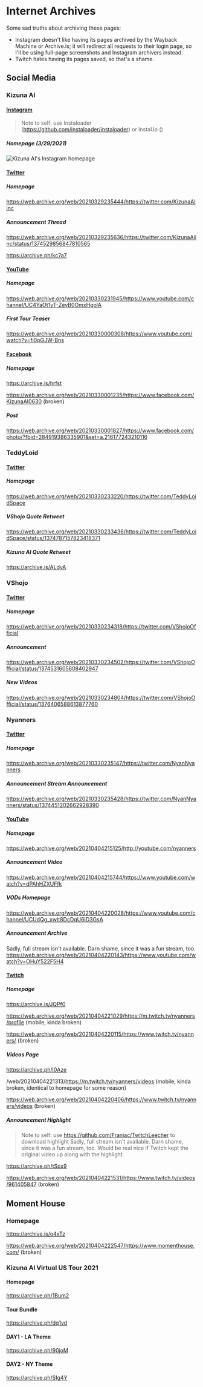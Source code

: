 # Internet Archives

Some sad truths about archiving these pages:
* Instagram doesn't like having its pages archived by the Wayback Machine or Archive.is; it will 
  redirect all requests to their login page, so I'll be using full-page screenshots and Instagram
  archivers instead.
* Twitch hates having its pages saved, so that's a shame. 

## Social Media

### Kizuna AI

#### [Instagram](https://www.instagram.com/a.i.channel_official/)
<!-- [Left Image](https://user-images.githubusercontent.com/25624882/112911473-8176c880-90c3-11eb-8885-cd338d1511cd.png) -->
> Note to self: use Instaloader (https://github.com/instaloader/instaloader) or InstaUp ()

##### Homepage (3/29/2021)
![Kizuna AI's Instagram homepage](https://user-images.githubusercontent.com/25624882/112913530-d0266180-90c7-11eb-950c-a1dfd2aff002.png)

#### [Twitter](https://twitter.com/KizunaAIinc/)

##### Homepage
https://web.archive.org/web/20210329235444/https://twitter.com/KizunaAIinc

##### Announcement Thread
https://web.archive.org/web/20210329235636/https://twitter.com/KizunaAIinc/status/1374529856847810565

https://archive.ph/kc7a7

#### [YouTube](https://www.youtube.com/channel/UC4YaOt1yT-ZeyB0OmxHgolA)

##### Homepage
https://web.archive.org/web/20210330231945/https://www.youtube.com/channel/UC4YaOt1yT-ZeyB0OmxHgolA

##### First Tour Teaser
https://web.archive.org/web/20210330000308/https://www.youtube.com/watch?v=fi0pGJW-Bns

#### [Facebook](https://www.facebook.com/KizunaAI0630)

##### Homepage
https://archive.is/hrfst

https://web.archive.org/web/20210330001235/https://www.facebook.com/KizunaAI0630 (broken)

##### Post
https://web.archive.org/web/20210330001827/https://www.facebook.com/photo/?fbid=284919386335901&set=a.216177243210116

### TeddyLoid

#### [Twitter](https://twitter.com/TeddyLoidSpace)

##### Homepage
https://web.archive.org/web/20210330233220/https://twitter.com/TeddyLoidSpace

##### VShojo Quote Retweet
https://web.archive.org/web/20210330233436/https://twitter.com/TeddyLoidSpace/status/1374787157823418371

##### Kizuna AI Quote Retweet
https://archive.is/ALdyA

### VShojo

#### [Twitter](https://twitter.com/VShojoOfficial)

##### Homepage
https://web.archive.org/web/20210330234318/https://twitter.com/VShojoOfficial

##### Announcement
https://web.archive.org/web/20210330234502/https://twitter.com/VShojoOfficial/status/1374531605608402947

##### New Videos
https://web.archive.org/web/20210330234804/https://twitter.com/VShojoOfficial/status/1376406588613877760

### Nyanners

#### [Twitter](https://twitter.com/NyanNyanners)

##### Homepage
https://web.archive.org/web/20210330235147/https://twitter.com/NyanNyanners

##### Announcement Stream Announcement
https://web.archive.org/web/20210330235428/https://twitter.com/NyanNyanners/status/1374451202662928390

#### [YouTube](http://youtube.com/nyanners)

##### Homepage
https://web.archive.org/web/20210404215125/http://youtube.com/nyanners

##### Announcement Video
https://web.archive.org/web/20210404215744/https://www.youtube.com/watch?v=dPAhHZXUFfk

##### VODs Homepage
https://web.archive.org/web/20210404220028/https://www.youtube.com/channel/UCUdQg_xwlt8DcDqU6ID3GsA

##### Announcement Archive
Sadly, full stream isn't available. Darn shame, since it was a fun stream, too.
https://web.archive.org/web/20210404220143/https://www.youtube.com/watch?v=OHuY522F5H4

#### [Twitch](https://www.twitch.tv/nyanners/)

##### Homepage
https://archive.is/JQPf0

https://web.archive.org/web/20210404221029/https://m.twitch.tv/nyanners/profile (mobile, kinda broken)

https://web.archive.org/web/20210404220115/https://www.twitch.tv/nyanners/ (broken)

##### Videos Page
https://archive.ph/i0Aze

/web/20210404221313/https://m.twitch.tv/nyanners/videos (mobile, kinda broken, identical 
to homepage for some reason)

https://web.archive.org/web/20210404220406/https://www.twitch.tv/nyanners/videos (broken)

##### Announcement Highlight
> Note to self: use https://github.com/Franiac/TwitchLeecher to download highlight
Sadly, full stream isn't available. Darn shame, since it was a fun stream, too. Would be real
nice if Twitch kept the original video up along with the highlight.

https://archive.ph/tSpx9

https://web.archive.org/web/20210404221531/https://www.twitch.tv/videos/961405847 (broken)

## Moment House

### Homepage
https://archive.is/o4xTz

https://web.archive.org/web/20210404222547/https://www.momenthouse.com/ (broken)

### Kizuna AI Virtual US Tour 2021

#### Homepage
https://archive.ph/1Bum2

#### Tour Bundle

https://archive.ph/dq1vd

#### DAY1 - LA Theme

https://archive.ph/90joM

#### DAY2 - NY Theme

https://archive.ph/SIg4Y
